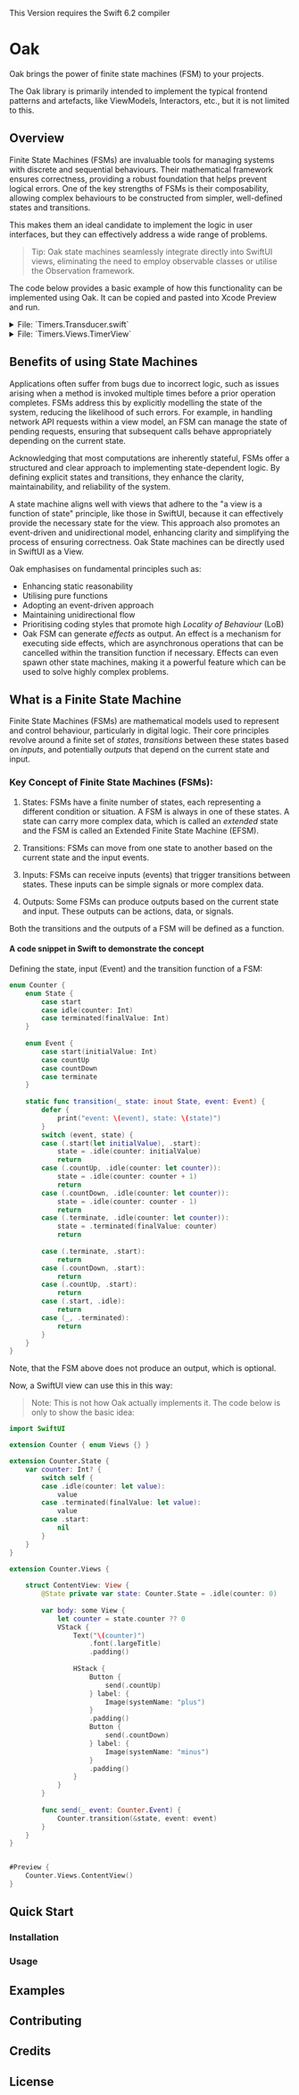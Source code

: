 This Version requires the Swift 6.2 compiler 


# Oak

Oak brings the power of finite state machines (FSM) to your projects. 

The Oak library is primarily intended to implement the typical frontend patterns and artefacts, like ViewModels, Interactors, etc., but it is not limited to this.


## Overview

Finite State Machines (FSMs) are invaluable tools for managing systems with discrete and sequential behaviours. Their mathematical framework ensures correctness, providing a robust foundation that helps prevent logical errors. One of the key strengths of FSMs is their composability, allowing complex behaviours to be constructed from simpler, well-defined states and transitions.

This makes them an ideal candidate to implement the logic in user interfaces, but they can effectively address a wide range of problems. 

> Tip: Oak state machines seamlessly integrate directly into SwiftUI views, eliminating the need to employ observable classes or utilise the Observation framework. 

The code below provides a basic example of how this functionality can be implemented using Oak. It can be copied and pasted into Xcode Preview and run.

<details>
    <summary>File: `Timers.Transducer.swift`</summary>

```swift
import Oak

/// Defines a FST which can start and stop a timer (a side effect).
/// Only one timer can run at a time. The timer itself sends an
/// event `ping` to the FST which increments a counter variable
/// within the state of the FST.
///
/// An Oak transducer can be run with an _observable_ state.
/// That is, there's a kind of "host" which runs the transducer and
/// provides it its state whose mutations can be observed by the
/// host. A SwiftUI View is a perfect host for running a transducer.
/// Not only can it render the state accordingly, views also provide
/// a natural means to send events into the FST, i.e. user intents,
/// via UI controls.
///
/// This is a very simple variant of a FST. Yet, it demonstrates one
/// of the key feature of Oak Transducers: the FSM keeps track of
/// the management of running _side effects_. A side effect can be a
/// Swift Task, which emits events during its lifetime, or an async
/// function which may or may not return a result which materialises
/// as an event, or simply a synchronous function which may or
/// may not cause an effect on the "outer world".
///
/// See also ``Transduder``.
enum Timers: Transducer {
    
    /// The state of the transducer. This is also used as  the "view state".
    enum State: Terminable, DefaultInitializable {
        init() { self = .start(count: 0) }
        
        case start(count: Int = 0)
        case running(count: Int)
        case terminated
        
        var isTerminal: Bool {
            if case .terminated = self { true } else { false }
        }
    }
    
    /// Defines the "Input" values of the transducer.
    ///
    /// Inputs are always _events_, that is, "things" that _happen_.
    /// Events can be _user intents_ and results or messages sent
    /// from side effects, which need to be _materialized_ as events
    /// and send back to the transducer.
    enum Event {
        case start, stop, ping, terminate
    }
    
    /// An _environment_ can be used to provide dependencies for _effects_
    /// when they get invoked and start _side effects_.
    struct Env {}
    
    /// See also: ``Effect``
    typealias Effect = Oak.Effect<Event, Env>
    
    typealias Output = Never

    /// A _pure_ function which implementes the transition function and the output function
    /// of a stransducer. The output is an optioanal `Effect`.
    static func update(_ state: inout State, event: sending Event) -> Effect? {
        print("*** event: \(event), state: \(state)")
        switch (event, state) {
        case (.start, .start(let count)):
            state = .running(count: count)
            return timer
        case (.start, .running):
            return .none

        case (.stop, .running(let count)):
            state = .start(count: count)
            return .cancelTask("timer")
            
        case (.stop, .start):
            return .none
            
        case (.ping, .running(let count)):
            state = .running(count: count + 1)
            return .none
            
        case (.ping, .start):
            return .none
            
        case (.terminate, .running):
            state = .terminated
            return .cancelTask("timer")

        case (.terminate, .start):
            state = .terminated
            return .none

        case (.terminate, .terminated):
            return .none
            
        case (_, .terminated):
            return .none
        }
    }

    /// Implements a timer which periodically sends a `ping` event to the
    /// transducer until it will be cancelled.
    ///
    /// The Oak transducer wraps an asynchronous function in a Swift Task and
    /// manages it, allowing you to control the timer's lifetime by sending special
    /// events to the transducer. This means a timer can be started and cancelled
    /// ("invalidated") at any time, for instance, by the user. The transducer
    /// achieves this by cancelling the wrapping Swift Task. However, this
    /// requires the running operation (in this case, `Task.sleep(nanoseconds:)`)
    /// to be a good citizen of Swift Concurrency and stop running when its task
    /// is cancelled. Fortunately, this is the case with a library function, so
    /// it will work.
    static let timer = Effect(id: "timer") { env, proxy in
        while true {
            try await Task.sleep(nanoseconds: 1_000_000_000)
            try? proxy.send(.ping)
        }
    }
}
```
</details>

<details>
    <summary>File: `Timers.Views.TimerView`</summary>

```swift
import SwiftUI
import Oak

extension Timers { enum Views {} }

fileprivate extension Timers.State {
    
    var isStartable: Bool {
        switch self {
        case .start:
            true
        case .terminated, .running:
            false
        }
    }

    var isStopable: Bool {
        switch self {
        case .start, .terminated:
            false
        case .running:
            true
        }
    }
    
    var count: Int? {
        switch self {
        case .start(count: let count), .running(count: let count):
            count
        default:
            nil
        }
    }
    
}

extension Timers.Views {
    
    struct TimerView: View {
        let intialState: Timers.State
        
        init(initialState: Timers.State = .init()) {
            self.intialState = initialState
        }
        
        var body: some View {
            TransducerView(
                of: Timers.self,
                initialState: intialState,
                env: Timers.Env()
            ) { state, send in
                
                var action: Timers.Event? {
                    state.isStartable ? .start : state.isStopable ? .stop : nil
                }
                
                var label: String {
                    state.isStartable ? "Start" : state.isStopable ? "Stop" : "?"
                }

                VStack {
                    switch state {
                    case .start(count: let count), .running(count: let count):
                        Text("\(count)")
                            .font(.largeTitle)
                            // .contentTransition(.numericText()) // available in iOS 16.0 or newer
                            .animation(.default, value: state.count)
                    case .terminated:
                        Text("done")
                    }
                    if !state.isTerminal {
                        if let action = action {
                            Button("\(label)") {
                                send(action)
                            }
                        }
                    }
                }
                .navigationTitle(Text("Timer"))
            }
        }
    }
}

@available(iOS 17.0, macOS 14.0, watchOS 10.0, tvOS 17.0, *)
extension Timers.Views {

    // An alternative implementation of the TimerView using the
    // `StateTransducer` property.
    //
    // This solution does not require to use a `TransducerView`. Instead the
    // state transducer property wrapper implements the FST. A state transducer
    // is similar to the SwiftUI `StateObject` property wrapper. It's lifetime
    // is bound to the lifetime of the view and it will be intitialised once and
    // only once.
    // The implementation requires the Observation framework and thus requires
    // a newer os version.
    struct TimerView2: View {
        @StateTransducer<Timers> private var timer: Timers.State
        
        init(initialState: Timers.State = .start(count: 0)) {
            _timer = StateTransducer(wrappedValue: initialState, of: Timers.self, env: Timers.Env())
        }
        
        var action: Timers.Event? {
            timer.isStartable ? .start : timer.isStopable ? .stop : nil
        }
        
        var label: String {
            timer.isStartable ? "Start" : timer.isStopable ? "Stop" : "?"
        }
        
        var body: some View {
            VStack {
                switch timer {
                case .start(count: let count), .running(count: let count):
                    Text("\(count)")
                        .font(.largeTitle)
                        .contentTransition(.numericText())
                        .animation(.default, value: timer.count)
                case .terminated:
                    Text("done")
                }
                if !timer.isTerminal {
                    if let action {
                        Button("\(label)") {
                            try? $timer.send(action)
                        }
                    }
                }
            }
            .navigationTitle(Text("Timer"))
        }
    }
    
}

extension Timers.Views {
    
    struct NavigationStackView: View {
        
        struct Timer: Identifiable, Hashable {
            let id: Int
        }

        @State private var timers: [Timer] = (1...10).map { Timer(id: $0) }
        
        var body: some View {
            NavigationStack {  //
                List(timers) { timer in
                    NavigationLink("\(timer.id)", value: timer)
                }
                .navigationDestination(for: Timer.self) { timer in
                    Timers.Views.TimerView()
                    .navigationTitle("Timer \(timer.id)")
                }
            }
        }
    }
    
}

// MARK: - Previews

@available(iOS 16.0, macOS 13.0, tvOS 16.0, watchOS 9.0, *)
#Preview("Timer View") {
    Timers.Views.TimerView()
}

@available(iOS 16.0, macOS 13.0, tvOS 16.0, watchOS 9.0, *)
#Preview("Timer View with intial state (3)") {
    Timers.Views.TimerView(initialState: .start(count: 3))
}

@available(iOS 17.0, macOS 14.0, watchOS 10.0, tvOS 17.0, *)
#Preview("TimerView2") {
    Timers.Views.TimerView2()
}

@available(iOS 16.0, macOS 13.0, tvOS 16.0, watchOS 9.0, *)
#Preview("Timer List") {
    Timers.Views.NavigationStackView()
}
```
</details>



## Benefits of using State Machines

Applications often suffer from bugs due to incorrect logic, such as issues arising when a method is invoked multiple times before a prior operation completes. FSMs address this by explicitly modelling the state of the system, reducing the likelihood of such errors. For example, in handling network API requests within a view model, an FSM can manage the state of pending requests, ensuring that subsequent calls behave appropriately depending on the current state.

Acknowledging that most computations are inherently stateful, FSMs offer a structured and clear approach to implementing state-dependent logic. By defining explicit states and transitions, they enhance the clarity, maintainability, and reliability of the system.

A state machine aligns well with views that adhere to the "a view is a function of state" principle, like those in SwiftUI, because it can effectively provide the necessary state for the view. This approach also promotes an event-driven and unidirectional model, enhancing clarity and simplifying the process of ensuring correctness. Oak State machines can be directly used in SwiftUI as a View.

Oak emphasises on fundamental principles such as:

- Enhancing static reasonability
- Utilising pure functions
- Adopting an event-driven approach
- Maintaining unidirectional flow
- Prioritising coding styles that promote high _Locality of Behaviour_ (LoB)
- Oak FSM can generate _effects_ as output. An effect is a mechanism for executing side effects, which are asynchronous operations that can be cancelled within the transition function if necessary. Effects can even spawn other state machines, making it a powerful feature which can be used to solve highly complex problems.


## What is a Finite State Machine

Finite State Machines (FSMs) are mathematical models used to represent and control behaviour, particularly in digital logic. Their core principles revolve around a finite set of _states_, _transitions_ between these states based on _inputs_, and potentially _outputs_ that depend on the current state and input. 

### Key Concept of Finite State Machines (FSMs):

1. States: FSMs have a finite number of states, each representing a different condition or situation. A FSM is always in one of these states. A state can carry more complex data, which is called an _extended_ state and the FSM is called an Extended Finite State Machine (EFSM).

2. Transitions: FSMs can move from one state to another based on the current state and the input events. 

3. Inputs: FSMs can receive inputs (events) that trigger transitions between states. These inputs can be simple signals or more complex data.

4. Outputs: Some FSMs can produce outputs based on the current state and input. These outputs can be actions, data, or signals. 

Both the transitions and the outputs of a FSM will be defined as a function.


#### A code snippet in Swift to demonstrate the concept 

Defining the state, input (Event) and the transition function of a FSM: 

```swift 
enum Counter {
    enum State {
        case start
        case idle(counter: Int)
        case terminated(finalValue: Int)
    }
    
    enum Event {
        case start(initialValue: Int)
        case countUp
        case countDown
        case terminate
    }
    
    static func transition(_ state: inout State, event: Event) {
        defer {
            print("event: \(event), state: \(state)")
        }
        switch (event, state) {
        case (.start(let initialValue), .start):
            state = .idle(counter: initialValue)
            return
        case (.countUp, .idle(counter: let counter)):
            state = .idle(counter: counter + 1)
            return
        case (.countDown, .idle(counter: let counter)):
            state = .idle(counter: counter - 1)
            return
        case (.terminate, .idle(counter: let counter)):
            state = .terminated(finalValue: counter)
            return
            
        case (.terminate, .start):
            return
        case (.countDown, .start):
            return
        case (.countUp, .start):
            return
        case (.start, .idle):
            return
        case (_, .terminated):
            return
        }
    }
}
```

Note, that the FSM above does not produce an output, which is optional.

Now, a SwiftUI view can use this in this way:

> Note: This is not how Oak actually implements it. The code below is only to show the basic idea:
 

```swift
import SwiftUI

extension Counter { enum Views {} }

extension Counter.State {
    var counter: Int? {
        switch self {
        case .idle(counter: let value):
            value
        case .terminated(finalValue: let value):
            value
        case .start:
            nil
        }
    }
}

extension Counter.Views {
 
    struct ContentView: View {
        @State private var state: Counter.State = .idle(counter: 0)
        
        var body: some View {
            let counter = state.counter ?? 0
            VStack {
                Text("\(counter)")
                    .font(.largeTitle)
                    .padding()
                
                HStack {
                    Button {
                        send(.countUp)
                    } label: {
                        Image(systemName: "plus")
                    }
                    .padding()
                    Button {
                        send(.countDown)
                    } label: {
                        Image(systemName: "minus")
                    }
                    .padding()
                }
            }
        }
        
        func send(_ event: Counter.Event) {
            Counter.transition(&state, event: event)
        }
    }
}


#Preview {
    Counter.Views.ContentView()
}
``` 

## Quick Start

### Installation

### Usage



## Examples

## Contributing

## Credits

## License
